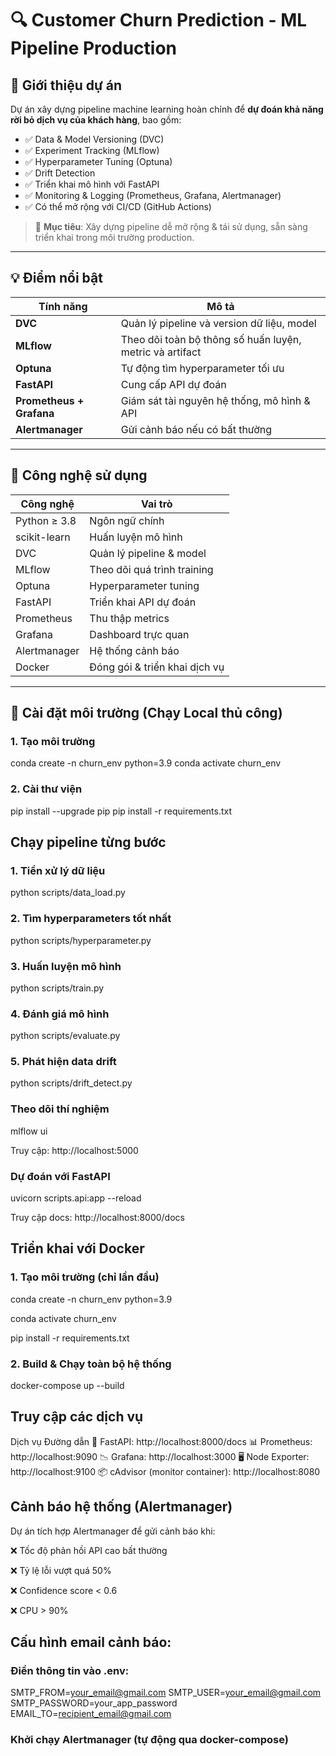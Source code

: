 # 🔍 Customer Churn Prediction - ML Pipeline Production

## 🚀 Giới thiệu dự án

Dự án xây dựng pipeline machine learning hoàn chỉnh để **dự đoán khả năng rời bỏ dịch vụ của khách hàng**, bao gồm:

- ✅ Data & Model Versioning (DVC)
- ✅ Experiment Tracking (MLflow)
- ✅ Hyperparameter Tuning (Optuna)
- ✅ Drift Detection
- ✅ Triển khai mô hình với FastAPI
- ✅ Monitoring & Logging (Prometheus, Grafana, Alertmanager)
- ✅ Có thể mở rộng với CI/CD (GitHub Actions)

> 🎯 **Mục tiêu**: Xây dựng pipeline dễ mở rộng & tái sử dụng, sẵn sàng triển khai trong môi trường production.

---

## 💡 Điểm nổi bật

| Tính năng | Mô tả |
|----------|-------|
| **DVC** | Quản lý pipeline và version dữ liệu, model |
| **MLflow** | Theo dõi toàn bộ thông số huấn luyện, metric và artifact |
| **Optuna** | Tự động tìm hyperparameter tối ưu |
| **FastAPI** | Cung cấp API dự đoán |
| **Prometheus + Grafana** | Giám sát tài nguyên hệ thống, mô hình & API |
| **Alertmanager** | Gửi cảnh báo nếu có bất thường |

---

## 🧱 Công nghệ sử dụng

| Công nghệ     | Vai trò |
|---------------|---------|
| Python ≥ 3.8  | Ngôn ngữ chính |
| scikit-learn  | Huấn luyện mô hình |
| DVC           | Quản lý pipeline & model |
| MLflow        | Theo dõi quá trình training |
| Optuna        | Hyperparameter tuning |
| FastAPI       | Triển khai API dự đoán |
| Prometheus    | Thu thập metrics |
| Grafana       | Dashboard trực quan |
| Alertmanager  | Hệ thống cảnh báo |
| Docker        | Đóng gói & triển khai dịch vụ |

---

## 🔧 Cài đặt môi trường (Chạy Local thủ công)

### 1. Tạo môi trường
conda create -n churn_env python=3.9
conda activate churn_env

### 2. Cài thư viện
pip install --upgrade pip
pip install -r requirements.txt

## Chạy pipeline từng bước

### 1. Tiền xử lý dữ liệu
python scripts/data_load.py

### 2. Tìm hyperparameters tốt nhất
python scripts/hyperparameter.py

### 3. Huấn luyện mô hình
python scripts/train.py

### 4. Đánh giá mô hình
python scripts/evaluate.py

### 5. Phát hiện data drift
python scripts/drift_detect.py

### Theo dõi thí nghiệm

mlflow ui

Truy cập: http://localhost:5000

### Dự đoán với FastAPI

uvicorn scripts.api:app --reload

Truy cập docs: http://localhost:8000/docs

## Triển khai với Docker

### 1. Tạo môi trường (chỉ lần đầu)

conda create -n churn_env python=3.9

conda activate churn_env

pip install -r requirements.txt

### 2. Build & Chạy toàn bộ hệ thống

docker-compose up --build

## Truy cập các dịch vụ
Dịch vụ	Đường dẫn
🔗 FastAPI:	http://localhost:8000/docs
📊 Prometheus:	http://localhost:9090
📉 Grafana:	http://localhost:3000
🖥️ Node Exporter:	http://localhost:9100
📦 cAdvisor (monitor container):	http://localhost:8080

## Cảnh báo hệ thống (Alertmanager)

Dự án tích hợp Alertmanager để gửi cảnh báo khi:

❌ Tốc độ phản hồi API cao bất thường

❌ Tỷ lệ lỗi vượt quá 50%

❌ Confidence score < 0.6

❌ CPU > 90%

## Cấu hình email cảnh báo:

### Điền thông tin vào .env:


SMTP_FROM=your_email@gmail.com
SMTP_USER=your_email@gmail.com
SMTP_PASSWORD=your_app_password
EMAIL_TO=recipient_email@gmail.com

### Khởi chạy Alertmanager (tự động qua docker-compose)
